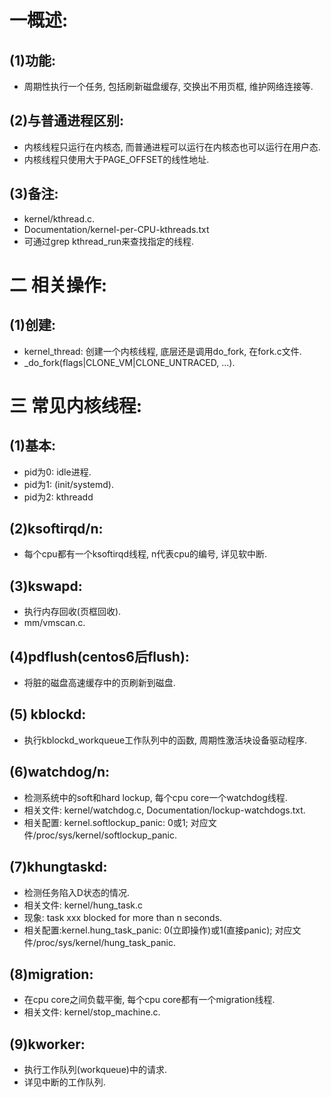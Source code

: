 # 一概述:
## (1)功能:
- 周期性执行一个任务, 包括刷新磁盘缓存, 交换出不用页框, 维护网络连接等.

## (2)与普通进程区别:
- 内核线程只运行在内核态, 而普通进程可以运行在内核态也可以运行在用户态.
- 内核线程只使用大于PAGE_OFFSET的线性地址.

## (3)备注:
- kernel/kthread.c.
- Documentation/kernel-per-CPU-kthreads.txt
- 可通过grep kthread_run来查找指定的线程.

# 二 相关操作:
## (1)创建:
- kernel_thread: 创建一个内核线程, 底层还是调用do_fork, 在fork.c文件.
- _do_fork(flags|CLONE_VM|CLONE_UNTRACED, ...).

# 三 常见内核线程:
## (1)基本:
- pid为0: idle进程.
- pid为1: (init/systemd).
- pid为2: kthreadd

## (2)ksoftirqd/n:
- 每个cpu都有一个ksoftirqd线程, n代表cpu的编号, 详见软中断.

## (3)kswapd:
- 执行内存回收(页框回收).
- mm/vmscan.c.

## (4)pdflush(centos6后flush):
- 将脏的磁盘高速缓存中的页刷新到磁盘.

## (5) kblockd:
- 执行kblockd_workqueue工作队列中的函数, 周期性激活块设备驱动程序.

## (6)watchdog/n:
- 检测系统中的soft和hard lockup, 每个cpu core一个watchdog线程.
- 相关文件: kernel/watchdog.c, Documentation/lockup-watchdogs.txt.
- 相关配置: kernel.softlockup_panic: 0或1; 对应文件/proc/sys/kernel/softlockup_panic.

## (7)khungtaskd: 
- 检测任务陷入D状态的情况.
- 相关文件: kernel/hung_task.c
- 现象: task xxx blocked for more than n seconds.
- 相关配置:kernel.hung_task_panic: 0(立即操作)或1(直接panic); 对应文件/proc/sys/kernel/hung_task_panic.

## (8)migration:
- 在cpu core之间负载平衡, 每个cpu core都有一个migration线程.
- 相关文件: kernel/stop_machine.c.

## (9)kworker:
- 执行工作队列(workqueue)中的请求.
- 详见中断的工作队列.

